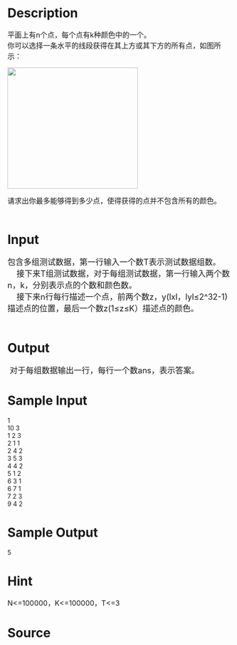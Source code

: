 
# Description

<div class="content"><p><span style="font-size: medium">平面上有n个点，每个点有k种颜色中的一个。<br/>
你可以选择一条水平的线段获得在其上方或其下方的所有点，如图所示：</span></p>
<p><span style="font-size: medium"><img height="272" width="293" alt="" src="source/bzoj/3658/img/aHR0cHM6Ly9seWRzeS5jb20vSnVkZ2VPbmxpbmUvdXBsb2FkLzIwMTQwNy9iYigxKS5qcGc=.jpg"/></span></p>
<p></p>
<p></p>
<p><span style="font-size: medium">请求出你最多能够得到多少点，使得获得的点并不包含所有的颜色。<br/>
    </span></p></div>

# Input

<div class="content"><p><font size="4">包含多组测试数据，第一行输入一个数T表示测试数据组数。<br/>
    接下来T组测试数据，对于每组测试数据，第一行输入两个数n，k，分别表示点的个数和颜色数。<br/>
    接下来n行每行描述一个点，前两个数z，y(lxl，lyl≤2^32-1)描述点的位置，最后一个数z(1≤z≤K）描述点的颜色。<br/>
   </font></p></div>

# Output

<div class="content"><p><font size="4"> 对于每组数据输出一行，每行一个数ans，表示答案。</font></p></div>

# Sample Input

<div class="content"><span class="sampledata">1<br/>
10 3<br/>
1 2 3<br/>
2 1 1<br/>
2 4 2<br/>
3 5 3<br/>
4 4 2<br/>
5 1 2<br/>
6 3 1<br/>
6 7 1<br/>
7 2 3 <br/>
9 4 2<br/>
</span></div>

# Sample Output

<div class="content"><span class="sampledata">5</span></div>

# Hint

<div class="content"><p></p><p><span style="font-size: medium">N&lt;=100000，K&lt;=100000，T&lt;=3</span></p><p></p></div>

# Source

<div class="content"><p><a href="problemset.php?search="></a></p></div>

